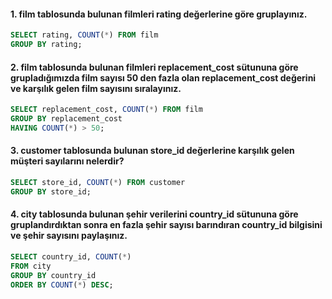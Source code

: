 #### 1. film tablosunda bulunan filmleri rating değerlerine göre gruplayınız.

```SQL
SELECT rating, COUNT(*) FROM film
GROUP BY rating;
```

#### 2. film tablosunda bulunan filmleri replacement_cost sütununa göre grupladığımızda film sayısı 50 den fazla olan replacement_cost değerini ve karşılık gelen film sayısını sıralayınız.

```SQL
SELECT replacement_cost, COUNT(*) FROM film
GROUP BY replacement_cost
HAVING COUNT(*) > 50;
```

#### 3. customer tablosunda bulunan store_id değerlerine karşılık gelen müşteri sayılarını nelerdir?

```SQL
SELECT store_id, COUNT(*) FROM customer
GROUP BY store_id;
```

#### 4. city tablosunda bulunan şehir verilerini country_id sütununa göre gruplandırdıktan sonra en fazla şehir sayısı barındıran country_id bilgisini ve şehir sayısını paylaşınız.

```SQL
SELECT country_id, COUNT(*)
FROM city
GROUP BY country_id
ORDER BY COUNT(*) DESC;
```
